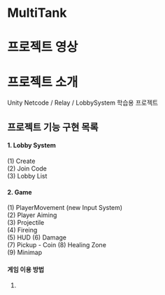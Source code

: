 # MultiTank
 
# 프로젝트 영상



# 프로젝트 소개
Unity Netcode / Relay / LobbySystem 학습용 프로젝트


## 프로젝트 기능 구현 목록
#### 1. Lobby System  
(1) Create  
(2) Join Code  
(3) Lobby List  

#### 2. Game
(1) PlayerMovement (new Input System)  
(2) Player Aiming  
(3) Projectile  
(4) Fireing  
(5) HUD 
(6) Damage  
(7) Pickup - Coin
(8) Healing Zone  
(9) Minimap  



#### 게임 이용 방법
1. 
